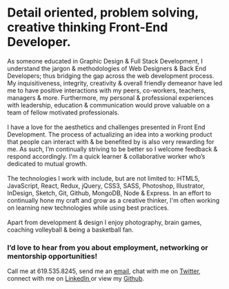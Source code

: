 # Detail oriented, problem solving, creative thinking Front-End Developer.

<p>
As someone educated in Graphic Design & Full Stack Development, I understand the jargon & methodologies of Web Designers & Back End Developers; thus bridging the gap across the web development process. My inquisitiveness, integrity, creativity & overall friendly demeanor have led me to have positive interactions with my peers, co-workers, teachers, managers & more. Furthermore, my personal & professional experiences with leadership, education & communication would prove valuable on a team of fellow motivated professionals. 
<br /><br />
I have a love for the aesthetics and challenges presented in Front End Development. The process of actualizing an idea into a working product that people can interact with & be benefited by is also very rewarding for me. As such, I’m continually striving to be better so I welcome feedback & respond accordingly. I'm a quick learner & collaborative worker who’s dedicated to mutual growth.
<br /><br />
The technologies I work with include, but are not limited to: HTML5, JavaScript, React, Redux, jQuery, CSS3, SASS, Photoshop, Illustrator, InDesign, Sketch, Git, Github, MongoDB, Node & Express. In an effort to continually hone my craft and grow as a creative thinker, I'm often working on learning new technologies while using best practices. 
<br /><br />
Apart from development & design I enjoy photography, brain games, coaching volleyball & being a basketball fan.
</p>

### I’d love to hear from you about employment, networking or mentorship opportunities!
<p>
  Call me at 619.535.8245, send me an <a href='mailto:alieva.inc@gmail.com'>email</a>, chat with me on <a href='https://twitter.com/thatgirlt0nii'>Twitter</a>, connect with me on <a href='https://www.linkedin.com/in/alishaevans/'>LinkedIn </a> or view my <a href='https://github.com/alishaantoinette'>Github</a>.
</p>
